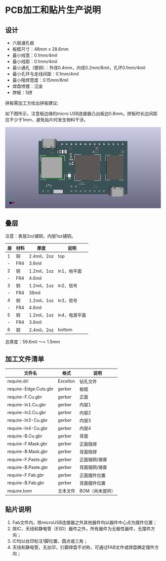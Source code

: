 # PCB加工和贴片生产说明

## 设计

* 六层通孔板
* 板框尺寸：48mm x 28.6mm
* 最小线宽：0.1mm/4mil
* 最小线距：0.1mm/4mil
* 最小通孔（镀铜）：外径0.4mm，内径0.2mm/8mil，孔环0.1mm/4mil
* 最小孔环与走线间距：0.1mm/4mil
* 最小阻焊宽度：0.15mm/6mil
* 焊盘喷镀：沉金
* 拼板：5拼

拼板需加工方给出拼板建议;

如下图所示，注意板边缘的micro USB连接器凸出板边0.8mm。拼板时长边间距应不少于1mm，避免贴片时发生物料干涉。

![top](artworks/top.png)

## 叠层

注意：表层2oz铺铜，内层1oz铺铜。

层|材料|厚度|说明
-|-|-|-
1|铜|2.4mil，2oz|top
-|FR4|3.6mil
2|铜|1.2mil，1oz|ln1，地平面
-|FR4|4.6mil
3|铜|1.2mil，1oz|ln2，信号
-|FR4|36mil
4|铜|1.2mil，1oz|ln3，信号
-|FR4|4.6mil
5|铜|1.2mil，1oz|ln4，电源平面
-|FR4|3.6mil
6|铜|2.4mil，2oz|bottom

总厚度：59.6mil ～= 1.5mm

## 加工文件清单

文件名|格式|说明
-|-|-
require.drl|Excellon|钻孔文件
require-Edge.Cuts.gbr|gerber|板框
require-F.Cu.gbr|gerber|正面
require-ln1.Cu.gbr|gerber|内层1
require-ln2.Cu.gbr|gerber|内层2
require-ln3-Cu.gbr|gerber|内层3
require-ln4-Cu.gbr|gerber|内层4
require-B.Cu.gbr|gerber|背面
require-F.Mask.gbr|gerber|正面阻焊
require-B.Mask.gbr|gerber|背面阻焊
require-F.Paste.gbr|gerber|正面钢网/锡膏
require-B.Paste.gbr|gerber|背面钢网/锡膏
require-F.Fab.gbr|gerber|正面摆件位置
require-B.Fab.gbr|gerber|背面摆件位置
require.bom|文本文件|BOM（尚未提供）

## 贴片说明

1. Fab文件内，除microUSB连接器之外其他器件均以器件中心点为摆件位置；
2. 除IC，天线和静电管（ESD）器件之外，所有器件为无极性器件，无摆件方向；
3. IC均以丝印标注1脚位置，圆点或三角；
4. 天线和静电管，无丝印，引脚焊盘不对称，可通过FAB文件或焊盘确定摆件方向；





